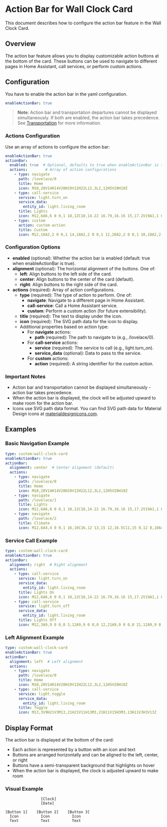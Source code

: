 # Action Bar for Wall Clock Card

This document describes how to configure the action bar feature in the Wall Clock Card.

## Overview

The action bar feature allows you to display customizable action buttons at the bottom of the card. These buttons can be used to navigate to different pages in Home Assistant, call services, or perform custom actions.

## Configuration

You have to enable the action bar in the yaml configuration. 
```yaml
enableActionBar: true
```

> **Note**: Action bar and transportation departures cannot be displayed simultaneously. If both are enabled, the action bar takes precedence. See [Transportation](transportation.md) for more information.

### Actions Configuration

Use an array of actions to configure the action bar:

```yaml
enableActionBar: true
actionBar:
  enabled: true  # Optional, defaults to true when enableActionBar is true
  actions:        # Array of action configurations
    - type: navigate
      path: /lovelace/0
      title: Home
      icon: M10,20V14H14V20H19V12H22L12,3L2,12H5V20H10Z
    - type: call-service
      service: light.turn_on
      service_data:
        entity_id: light.living_room
      title: Lights
      icon: M12,6A6,6 0 0,1 18,12C18,14.22 16.79,16.16 15,17.2V19A1,1 0 0,1 14,20H10A1,1 0 0,1 9,19V17.2C7.21,16.16 6,14.22 6,12A6,6 0 0,1 12,6M14,21V22A1,1 0 0,1 13,23H11A1,1 0 0,1 10,22V21H14M20,11H23V13H20V11M1,11H4V13H1V11M13,1V4H11V1H13M4.92,3.5L7.05,5.64L5.63,7.05L3.5,4.93L4.92,3.5M16.95,5.63L19.07,3.5L20.5,4.93L18.37,7.05L16.95,5.63Z
    - type: custom
      action: custom-action
      title: Custom
      icon: M12,16A2,2 0 0,1 14,18A2,2 0 0,1 12,20A2,2 0 0,1 10,18A2,2 0 0,1 12,16M12,10A2,2 0 0,1 14,12A2,2 0 0,1 12,14A2,2 0 0,1 10,12A2,2 0 0,1 12,10M12,4A2,2 0 0,1 14,6A2,2 0 0,1 12,8A2,2 0 0,1 10,6A2,2 0 0,1 12,4Z
```

### Configuration Options

- **enabled** (optional): Whether the action bar is enabled (default: true when enableActionBar is true).
- **alignment** (optional): The horizontal alignment of the buttons. One of:
  - **left**: Align buttons to the left side of the card.
  - **center**: Align buttons to the center of the card (default).
  - **right**: Align buttons to the right side of the card.
- **actions** (required): Array of action configurations.
  - **type** (required): The type of action to perform. One of:
    - **navigate**: Navigate to a different page in Home Assistant.
    - **call-service**: Call a Home Assistant service.
    - **custom**: Perform a custom action (for future extensibility).
  - **title** (required): The text to display under the icon.
  - **icon** (required): The SVG path data for the icon to display.
  - Additional properties based on action type:
    - For **navigate** actions:
      - **path** (required): The path to navigate to (e.g., /lovelace/0).
    - For **call-service** actions:
      - **service** (required): The service to call (e.g., light.turn_on).
      - **service_data** (optional): Data to pass to the service.
    - For **custom** actions:
      - **action** (required): A string identifier for the custom action.

### Important Notes

- Action bar and transportation cannot be displayed simultaneously - action bar takes precedence.
- When the action bar is displayed, the clock will be adjusted upward to make room for the action bar.
- Icons use SVG path data format. You can find SVG path data for Material Design icons at [materialdesignicons.com](https://materialdesignicons.com/).

## Examples

### Basic Navigation Example

```yaml
type: custom:wall-clock-card
enableActionBar: true
actionBar:
  alignment: center  # Center alignment (default)
  actions:
    - type: navigate
      path: /lovelace/0
      title: Home
      icon: M10,20V14H14V20H19V12H22L12,3L2,12H5V20H10Z
    - type: navigate
      path: /lovelace/1
      title: Lights
      icon: M12,6A6,6 0 0,1 18,12C18,14.22 16.79,16.16 15,17.2V19A1,1 0 0,1 14,20H10A1,1 0 0,1 9,19V17.2C7.21,16.16 6,14.22 6,12A6,6 0 0,1 12,6M14,21V22A1,1 0 0,1 13,23H11A1,1 0 0,1 10,22V21H14M20,11H23V13H20V11M1,11H4V13H1V11M13,1V4H11V1H13M4.92,3.5L7.05,5.64L5.63,7.05L3.5,4.93L4.92,3.5M16.95,5.63L19.07,3.5L20.5,4.93L18.37,7.05L16.95,5.63Z
    - type: navigate
      path: /lovelace/2
      title: Climate
      icon: M12,6A4,4 0 0,1 16,10C16,12 13,15 12,16.5C11,15 8,12 8,10A4,4 0 0,1 12,6M8.5,17.5C5,21 2,22 2,22C2,22 7,22 12,22C17,22 22,22 22,22C22,22 19,21 15.5,17.5C14,19 13,20 12,20C11,20 10,19 8.5,17.5Z
```

### Service Call Example

```yaml
type: custom:wall-clock-card
enableActionBar: true
actionBar:
  alignment: right  # Right alignment
  actions:
    - type: call-service
      service: light.turn_on
      service_data:
        entity_id: light.living_room
      title: Lights On
      icon: M12,6A6,6 0 0,1 18,12C18,14.22 16.79,16.16 15,17.2V19A1,1 0 0,1 14,20H10A1,1 0 0,1 9,19V17.2C7.21,16.16 6,14.22 6,12A6,6 0 0,1 12,6M14,21V22A1,1 0 0,1 13,23H11A1,1 0 0,1 10,22V21H14M20,11H23V13H20V11M1,11H4V13H1V11M13,1V4H11V1H13M4.92,3.5L7.05,5.64L5.63,7.05L3.5,4.93L4.92,3.5M16.95,5.63L19.07,3.5L20.5,4.93L18.37,7.05L16.95,5.63Z
    - type: call-service
      service: light.turn_off
      service_data:
        entity_id: light.living_room
      title: Lights Off
      icon: M12,3A9,9 0 0,0 3,12A9,9 0 0,0 12,21A9,9 0 0,0 21,12A9,9 0 0,0 12,3M12,19A7,7 0 0,1 5,12A7,7 0 0,1 12,5A7,7 0 0,1 19,12A7,7 0 0,1 12,19M9,7L7,9L10,12L7,15L9,17L12,14L15,17L17,15L14,12L17,9L15,7L12,10L9,7Z
```

### Left Alignment Example

```yaml
type: custom:wall-clock-card
enableActionBar: true
actionBar:
  alignment: left  # Left alignment
  actions:
    - type: navigate
      path: /lovelace/0
      title: Home
      icon: M10,20V14H14V20H19V12H22L12,3L2,12H5V20H10Z
    - type: call-service
      service: light.toggle
      service_data:
        entity_id: light.living_room
      title: Toggle
      icon: M13,3V9H21V3M13,21H21V11H13M3,21H11V15H3M3,13H11V3H3V13Z
```

## Display Format

The action bar is displayed at the bottom of the card:

- Each action is represented by a button with an icon and text
- Buttons are arranged horizontally and can be aligned to the left, center, or right
- Buttons have a semi-transparent background that highlights on hover
- When the action bar is displayed, the clock is adjusted upward to make room

### Visual Example

```
                [Clock]
                [Date]

[Button 1]    [Button 2]    [Button 3]
  Icon          Icon          Icon
  Text          Text          Text
```
